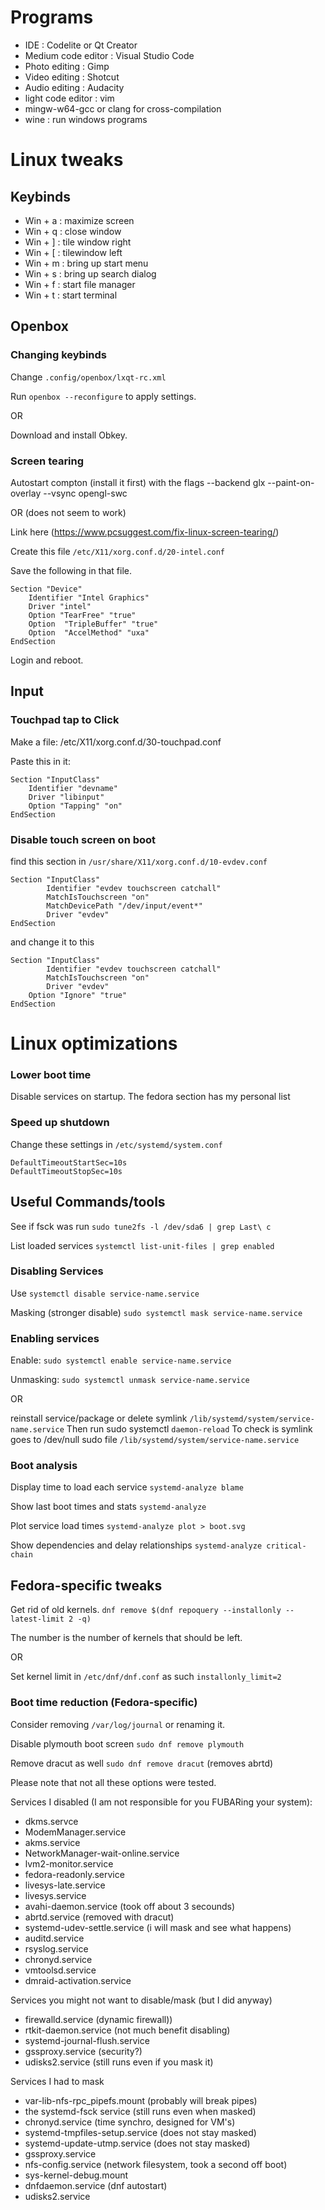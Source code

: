 # Programs
+ IDE : Codelite or Qt Creator
+ Medium code editor : Visual Studio Code
+ Photo editing : Gimp
+ Video editing : Shotcut
+ Audio editing : Audacity
+ light code editor : vim
+ mingw-w64-gcc or clang for cross-compilation
+ wine : run windows programs

# Linux tweaks
## Keybinds
+ Win + a : maximize screen
+ Win + q : close window
+ Win + ] : tile window right
+ Win + [ : tilewindow left
+ Win + m : bring up start menu
+ Win + s : bring up search dialog
+ Win + f : start file manager
+ Win + t : start terminal

## Openbox

### Changing keybinds

Change `.config/openbox/lxqt-rc.xml`

Run `openbox --reconfigure` to apply settings.

OR 

Download and install Obkey.

### Screen tearing

Autostart compton (install it first) with the flags --backend glx --paint-on-overlay --vsync opengl-swc

OR (does not seem to work)

Link here (https://www.pcsuggest.com/fix-linux-screen-tearing/)

Create this file `/etc/X11/xorg.conf.d/20-intel.conf`

Save the following in that file.

```
Section "Device"
    Identifier "Intel Graphics"
    Driver "intel"
    Option "TearFree" "true"
    Option  "TripleBuffer" "true"
    Option  "AccelMethod" "uxa"
EndSection
```
Login and reboot.

## Input

### Touchpad tap to Click

Make a file: /etc/X11/xorg.conf.d/30-touchpad.conf

Paste this in it:
```
Section "InputClass"
    Identifier "devname"
    Driver "libinput"
    Option "Tapping" "on"
EndSection
```

### Disable touch screen on boot

find this section in `/usr/share/X11/xorg.conf.d/10-evdev.conf` 

```
Section "InputClass"
        Identifier "evdev touchscreen catchall"
        MatchIsTouchscreen "on"
        MatchDevicePath "/dev/input/event*"
        Driver "evdev"
EndSection
```
and change it to this

```
Section "InputClass"
    	Identifier "evdev touchscreen catchall"
        MatchIsTouchscreen "on"
        Driver "evdev"
	Option "Ignore" "true"
EndSection
```

# Linux optimizations

### Lower boot time

Disable services on startup. The fedora section has my personal list

### Speed up shutdown

Change these settings in `/etc/systemd/system.conf`
```
DefaultTimeoutStartSec=10s
DefaultTimeoutStopSec=10s
```
## Useful Commands/tools

See if fsck was run `sudo tune2fs -l /dev/sda6 | grep Last\ c`

List loaded services `systemctl list-unit-files | grep enabled`

### Disabling Services

Use `systemctl disable service-name.service`

Masking (stronger disable) `sudo systemctl mask service-name.service`

### Enabling services

Enable: `sudo systemctl enable service-name.service` 

Unmasking: `sudo systemctl unmask service-name.service`

OR

reinstall service/package or delete symlink `/lib/systemd/system/service-name.service`
Then run sudo systemctl `daemon-reload`
To check is symlink goes to /dev/null sudo file `/lib/systemd/system/service-name.service`

### Boot analysis

Display time to load each service `systemd-analyze blame`

Show last boot times and stats `systemd-analyze`

Plot service load times `systemd-analyze plot > boot.svg`

Show dependencies and delay relationships `systemd-analyze critical-chain`

## Fedora-specific tweaks

Get rid of old kernels. `dnf remove $(dnf repoquery --installonly --latest-limit 2 -q)`

The number is the number of kernels that should be left.

OR

Set kernel limit in `/etc/dnf/dnf.conf` as such `installonly_limit=2`

### Boot time reduction (Fedora-specific)

Consider removing `/var/log/journal` or renaming it.

Disable plymouth boot screen `sudo dnf remove plymouth`

Remove dracut as well `sudo dnf remove dracut` (removes abrtd)

Please note that not all these options were tested.

Services I disabled (I am not responsible for you FUBARing your system):

+ dkms.servce
+ ModemManager.service
+ akms.service
+ NetworkManager-wait-online.service
+ lvm2-monitor.service
+ fedora-readonly.service
+ livesys-late.service
+ livesys.service
+ avahi-daemon.service (took off about 3 secounds)
+ abrtd.service (removed with dracut)
+ systemd-udev-settle.service (i will mask and see what happens)
+ auditd.service
+ rsyslog.service
+ chronyd.service
+ vmtoolsd.service
+ dmraid-activation.service

Services you might not want to disable/mask (but I did anyway)

+ firewalld.service (dynamic firewall))
+ rtkit-daemon.service (not much benefit disabling)
+ systemd-journal-flush.service
+ gssproxy.service  (security?)
+ udisks2.service (still runs even if you mask it)

Services I had to mask

+ var-lib-nfs-rpc_pipefs.mount (probably will break pipes)
+ the systemd-fsck service  (still runs even when masked)
+ chronyd.service    (time synchro, designed for VM's)
+ systemd-tmpfiles-setup.service (does not stay masked)
+ systemd-update-utmp.service (does not stay masked)
+ gssproxy.service
+ nfs-config.service (network filesystem, took a second off boot)
+ sys-kernel-debug.mount
+ dnfdaemon.service  (dnf autostart)
+ udisks2.service
